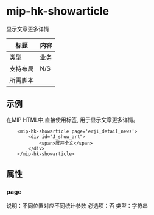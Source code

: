 ﻿# mip-hk-showarticle

显示文章更多详情

|标题|内容|
|---|---|
|类型|业务|
|支持布局|N/S|
|所需脚本||

## 示例

在MIP HTML中,直接使用标签, 用于显示文章更多详情。

```
    <mip-hk-showarticle page='erji_detail_news'>
        <div id="J_show_art">
            <span>展开全文</span>
        </div>
    </mip-hk-showarticle>
```
## 属性

### page

说明：不同位置对应不同统计参数
必选项：否
类型：字符串
